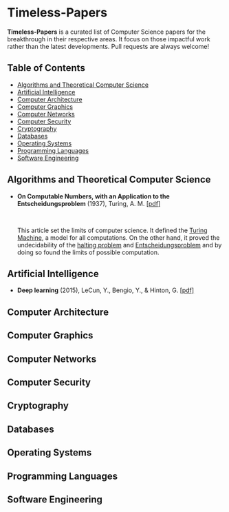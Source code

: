 # Timeless-Papers
**Timeless-Papers** is a curated list of Computer Science papers for the breakthrough in their respective areas. It focus on those impactful work rather than the latest developments. Pull requests are always welcome!

## Table of Contents

+ [Algorithms and Theoretical Computer Science](#algorithms-and-theoretical-computer-science)
+ [Artificial Intelligence](#artificial-intelligence)
+ [Computer Architecture](#computer-architecture)
+ [Computer Graphics](#computer-graphics)
+ [Computer Networks](#computer-networks)
+ [Computer Security](#computer-security)
+ [Cryptography](#cryptography)
+ [Databases](#databases)
+ [Operating Systems](#operating-systems)
+ [Programming Languages](#programming-languages)
+ [Software Engineering](#software-engineering)

## Algorithms and Theoretical Computer Science

- **On Computable Numbers, with an Application to the Entscheidungsproblem** (1937), Turing, A. M. [[pdf]](https://www.wolframscience.com/prizes/tm23/images/Turing.pdf)

  ​

  This article set the limits of computer science. It defined the [Turing Machine](https://en.wikipedia.org/wiki/Turing_Machine), a model for all computations. On the other hand, it proved the undecidability of the [halting problem](https://en.wikipedia.org/wiki/Halting_problem) and [Entscheidungsproblem](https://en.wikipedia.org/wiki/Entscheidungsproblem) and by doing so found the limits of possible computation.





## Artificial Intelligence

- **Deep learning** (2015), LeCun, Y., Bengio, Y., & Hinton, G. [[pdf]](https://www.cs.toronto.edu/~hinton/absps/NatureDeepReview.pdf)





## Computer Architecture







## Computer Graphics







## Computer Networks







## Computer Security







## Cryptography







## Databases







## Operating Systems







## Programming Languages







## Software Engineering

